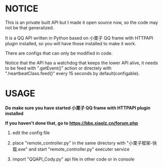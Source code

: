 # NOTICE

This is an private built API but I made it open source now, so the code may not be that generalized.

It is a QQ API written in Python based on 小栗子 QQ frame with HTTPAPI plugin installed, so you will have those installed to make it work.

There are configs that can only be modified in code.

Notice that the API has a watchdog that keeps the lower API alive, it needs to be feed with ".getEvent()" action or directely with ".heartbeatClass.feed()" every 15 seconds by default(configable).

# USAGE

<strong> Do make sure you have started 小栗子 QQ frame with HTTPAPI plugin installed </strong>

<strong> If you haven't done that, go to https://bbs.xiaolz.cn/forum.php </strong>

  1. edit the config file
  
  2. place "remote_controller.py" in the same directory with "小栗子框架-快载.exe" and start "remote_controller.py" executer service

  3. import "QQAPI_Cody.py" api file in other code or in console
